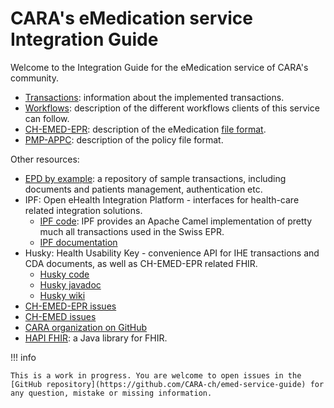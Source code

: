 # CARA's eMedication service Integration Guide

Welcome to the Integration Guide for the eMedication service of CARA's community.

* [Transactions](transactions/index.md): information about the implemented transactions.
* [Workflows](workflows/index.md): description of the different workflows clients of this service can follow.
* [CH-EMED-EPR](emed/index.md): description of the eMedication [file format](https://build.fhir.org/ig/CARA-ch/ch-emed-epr/).
* [PMP-APPC](appc/index.md): description of the policy file format.

Other resources:

* [EPD by example](https://github.com/ehealthsuisse/EPD-by-example): a repository of sample transactions, including documents and patients management, authentication etc.
* IPF: Open eHealth Integration Platform - interfaces for health-care related integration solutions.
	* [IPF code](https://github.com/oehf/ipf): IPF provides an Apache Camel implementation of pretty much all transactions
  used in the Swiss EPR.
	* [IPF documentation](https://oehf.github.io/ipf-docs/)
* Husky: Health Usability Key - convenience API for IHE transactions and CDA documents, as well as CH-EMED-EPR related FHIR.
	* [Husky code](https://github.com/project-husky/husky)
	* [Husky javadoc](https://project-husky.github.io/husky/)
	* [Husky wiki](https://github.com/project-husky/husky/wiki)
* [CH-EMED-EPR issues](https://github.com/CARA-ch/ch-emed-epr/issues?q=is%3Aissue+is%3Aopen+sort%3Aupdated-desc)
* [CH-EMED issues](https://github.com/hl7ch/ch-emed/issues?q=is%3Aissue+is%3Aopen+sort%3Aupdated-desc)
* [CARA organization on GitHub](https://github.com/CARA-ch)
* [HAPI FHIR](https://hapifhir.io): a Java library for FHIR.


!!! info

    This is a work in progress. You are welcome to open issues in the 
    [GitHub repository](https://github.com/CARA-ch/emed-service-guide) for any question, mistake or missing information.
